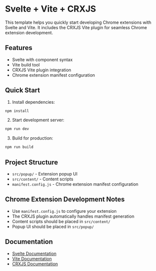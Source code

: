 # Svelte + Vite + CRXJS

This template helps you quickly start developing Chrome extensions with Svelte and Vite. It includes the CRXJS Vite plugin for seamless Chrome extension development.

## Features

- Svelte with component syntax
- Vite build tool
- CRXJS Vite plugin integration
- Chrome extension manifest configuration

## Quick Start

1. Install dependencies:

```bash
npm install
```

2. Start development server:

```bash
npm run dev
```

3. Build for production:

```bash
npm run build
```

## Project Structure

- `src/popup/` - Extension popup UI
- `src/content/` - Content scripts
- `manifest.config.js` - Chrome extension manifest configuration

## Chrome Extension Development Notes

- Use `manifest.config.js` to configure your extension
- The CRXJS plugin automatically handles manifest generation
- Content scripts should be placed in `src/content/`
- Popup UI should be placed in `src/popup/`

## Documentation

- [Svelte Documentation](https://svelte.dev/)
- [Vite Documentation](https://vitejs.dev/)
- [CRXJS Documentation](https://crxjs.dev/vite-plugin)
